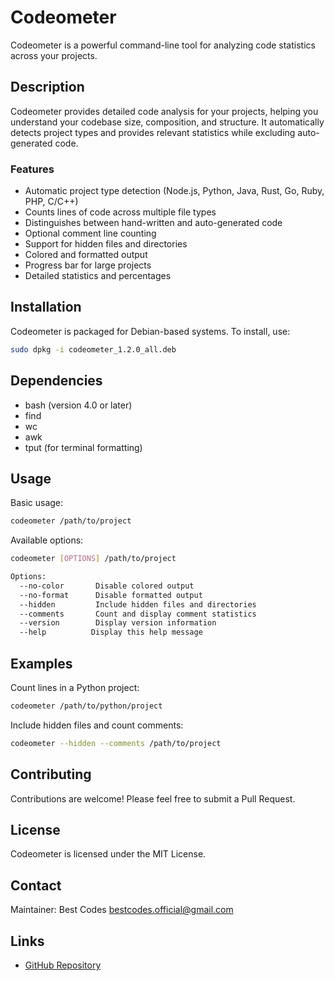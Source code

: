 # Codeometer

Codeometer is a powerful command-line tool for analyzing code statistics across your projects.

## Description

Codeometer provides detailed code analysis for your projects, helping you understand your codebase size, composition, and structure. It automatically detects project types and provides relevant statistics while excluding auto-generated code.

### Features

- Automatic project type detection (Node.js, Python, Java, Rust, Go, Ruby, PHP, C/C++)
- Counts lines of code across multiple file types
- Distinguishes between hand-written and auto-generated code
- Optional comment line counting
- Support for hidden files and directories
- Colored and formatted output
- Progress bar for large projects
- Detailed statistics and percentages

## Installation

Codeometer is packaged for Debian-based systems. To install, use:

```bash
sudo dpkg -i codeometer_1.2.0_all.deb
```

## Dependencies

- bash (version 4.0 or later)
- find
- wc
- awk
- tput (for terminal formatting)

## Usage

Basic usage:

```bash
codeometer /path/to/project
```

Available options:

```bash
codeometer [OPTIONS] /path/to/project

Options:
  --no-color       Disable colored output
  --no-format      Disable formatted output
  --hidden         Include hidden files and directories
  --comments       Count and display comment statistics
  --version        Display version information
  --help          Display this help message
```

## Examples

Count lines in a Python project:

```bash
codeometer /path/to/python/project
```

Include hidden files and count comments:

```bash
codeometer --hidden --comments /path/to/project
```

## Contributing

Contributions are welcome! Please feel free to submit a Pull Request.

## License

Codeometer is licensed under the MIT License.

## Contact

Maintainer: Best Codes <bestcodes.official@gmail.com>

## Links

- [GitHub Repository](https://github.com/the-best-codes/codeometer)
